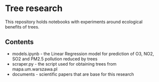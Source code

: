 # Tree research
This repository holds notebooks with experiments around ecological benefits of trees.

## Contents
- models.ipynb  - the Linear Regression model for prediction of O3, NO2, SO2 and PM2.5 pollution reduced by trees
- scraper.py    - the script used for obtaining trees from mapa.um.warszawa.pl
- documents     - scientific papers that are base for this research

